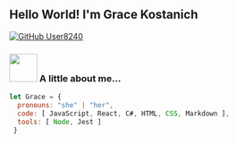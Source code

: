 <h2> Hello World! I'm Grace Kostanich</h2>


[![GitHub User8240](https://img.shields.io/github/followers/User8240?label=follow&style=social)](https://github.com/User8240)


### <img src="https://i.kym-cdn.com/photos/images/newsfeed/001/923/856/7a0" width="50"> A little about me...  

```javascript
let Grace = {
  pronouns: "she" | "her",
  code: [ JavaScript, React, C#, HTML, CSS, Markdown ],
  tools: [ Node, Jest ]
 }
```
